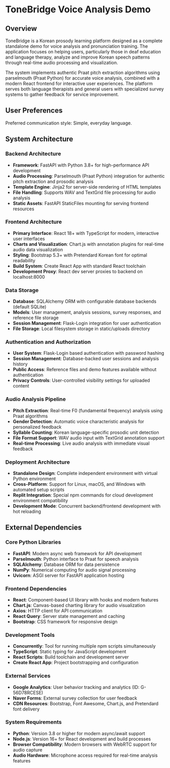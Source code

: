 # ToneBridge Voice Analysis Demo

## Overview

ToneBridge is a Korean prosody learning platform designed as a complete standalone demo for voice analysis and pronunciation training. The application focuses on helping users, particularly those in deaf education and language therapy, analyze and improve Korean speech patterns through real-time audio processing and visualization.

The system implements authentic Praat pitch extraction algorithms using parselmouth (Praat Python) for accurate voice analysis, combined with a modern React frontend for interactive user experiences. The platform serves both language therapists and general users with specialized survey systems to gather feedback for service improvement.

## User Preferences

Preferred communication style: Simple, everyday language.

## System Architecture

### Backend Architecture
- **Framework**: FastAPI with Python 3.8+ for high-performance API development
- **Audio Processing**: Parselmouth (Praat Python) integration for authentic pitch extraction and prosodic analysis
- **Template Engine**: Jinja2 for server-side rendering of HTML templates
- **File Handling**: Supports WAV and TextGrid file processing for audio analysis
- **Static Assets**: FastAPI StaticFiles mounting for serving frontend resources

### Frontend Architecture
- **Primary Interface**: React 18+ with TypeScript for modern, interactive user interfaces
- **Charts and Visualization**: Chart.js with annotation plugins for real-time audio data visualization
- **Styling**: Bootstrap 5.3+ with Pretendard Korean font for optimal readability
- **Build System**: Create React App with standard React toolchain
- **Development Proxy**: React dev server proxies to backend on localhost:8000

### Data Storage
- **Database**: SQLAlchemy ORM with configurable database backends (default SQLite)
- **Models**: User management, analysis sessions, survey responses, and reference file storage
- **Session Management**: Flask-Login integration for user authentication
- **File Storage**: Local filesystem storage in static/uploads directory

### Authentication and Authorization
- **User System**: Flask-Login based authentication with password hashing
- **Session Management**: Database-backed user sessions and analysis history
- **Public Access**: Reference files and demo features available without authentication
- **Privacy Controls**: User-controlled visibility settings for uploaded content

### Audio Analysis Pipeline
- **Pitch Extraction**: Real-time F0 (fundamental frequency) analysis using Praat algorithms
- **Gender Detection**: Automatic voice characteristic analysis for personalized feedback
- **Syllable Counting**: Korean language-specific prosodic unit detection
- **File Format Support**: WAV audio input with TextGrid annotation support
- **Real-time Processing**: Live audio analysis with immediate visual feedback

### Deployment Architecture
- **Standalone Design**: Complete independent environment with virtual Python environment
- **Cross-Platform**: Support for Linux, macOS, and Windows with automated setup scripts
- **Replit Integration**: Special npm commands for cloud development environment compatibility
- **Development Mode**: Concurrent backend/frontend development with hot reloading

## External Dependencies

### Core Python Libraries
- **FastAPI**: Modern async web framework for API development
- **Parselmouth**: Python interface to Praat for speech analysis
- **SQLAlchemy**: Database ORM for data persistence
- **NumPy**: Numerical computing for audio signal processing
- **Uvicorn**: ASGI server for FastAPI application hosting

### Frontend Dependencies
- **React**: Component-based UI library with hooks and modern features
- **Chart.js**: Canvas-based charting library for audio visualization
- **Axios**: HTTP client for API communication
- **React Query**: Server state management and caching
- **Bootstrap**: CSS framework for responsive design

### Development Tools
- **Concurrently**: Tool for running multiple npm scripts simultaneously
- **TypeScript**: Static typing for JavaScript development
- **React Scripts**: Build toolchain and development server
- **Create React App**: Project bootstrapping and configuration

### External Services
- **Google Analytics**: User behavior tracking and analytics (ID: G-56D78RCESE)
- **Naver Forms**: External survey collection for user feedback
- **CDN Resources**: Bootstrap, Font Awesome, Chart.js, and Pretendard font delivery

### System Requirements
- **Python**: Version 3.8 or higher for modern async/await support
- **Node.js**: Version 16+ for React development and build processes
- **Browser Compatibility**: Modern browsers with WebRTC support for audio capture
- **Audio Hardware**: Microphone access required for real-time analysis features